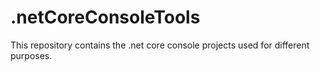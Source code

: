 # .netCoreConsoleTools
This repository contains the .net core console projects used for different purposes.
